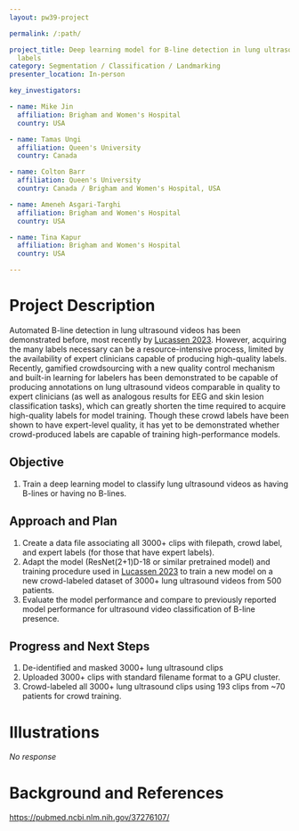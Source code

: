 ```yaml
---
layout: pw39-project

permalink: /:path/

project_title: Deep learning model for B-line detection in lung ultrasound videos using crowdsourced
  labels
category: Segmentation / Classification / Landmarking
presenter_location: In-person

key_investigators:

- name: Mike Jin
  affiliation: Brigham and Women's Hospital
  country: USA

- name: Tamas Ungi
  affiliation: Queen's University
  country: Canada

- name: Colton Barr
  affiliation: Queen's University
  country: Canada / Brigham and Women's Hospital, USA

- name: Ameneh Asgari-Targhi
  affiliation: Brigham and Women's Hospital
  country: USA

- name: Tina Kapur
  affiliation: Brigham and Women's Hospital
  country: USA

---
```


# Project Description

<!-- Add a short paragraph describing the project. -->

Automated B-line detection in lung ultrasound videos has been demonstrated before, most recently by [Lucassen 2023](https://pubmed.ncbi.nlm.nih.gov/37276107/).  However, acquiring the many labels necessary can be a resource-intensive process, limited by the availability of expert clinicians capable of producing high-quality labels.  Recently, gamified crowdsourcing with a new quality control mechanism and built-in learning for labelers has been demonstrated to be capable of producing annotations on lung ultrasound videos comparable in quality to expert clinicians (as well as analogous results for EEG and skin lesion classification tasks), which can greatly shorten the time required to acquire high-quality labels for model training.  Though these crowd labels have been shown to have expert-level quality, it has yet to be demonstrated whether crowd-produced labels are capable of training high-performance models.

## Objective

<!-- Describe here WHAT you would like to achieve (what you will have as end result). -->

1.  Train a deep learning model to classify lung ultrasound videos as having B-lines or having no B-lines.

## Approach and Plan

<!-- Describe here HOW you would like to achieve the objectives stated above. -->

1.  Create a data file associating all 3000+ clips with filepath, crowd label, and expert labels (for those that have expert labels).
2.  Adapt the model (ResNet(2+1)D-18 or similar pretrained model) and training procedure used in [Lucassen 2023](https://pubmed.ncbi.nlm.nih.gov/37276107/) to train a new model on a new crowd-labeled dataset of 3000+ lung ultrasound videos from 500 patients.
3.  Evaluate the model performance and compare to previously reported model performance for ultrasound video classification of B-line presence.

## Progress and Next Steps

<!-- Update this section as you make progress, describing of what you have ACTUALLY DONE.
     If there are specific steps that you could not complete then you can describe them here, too. -->

1.  De-identified and masked 3000+ lung ultrasound clips
2.  Uploaded 3000+ clips with standard filename format to a GPU cluster.
3.  Crowd-labeled all 3000+ lung ultrasound clips using 193 clips from \~70 patients for crowd training.

# Illustrations

<!-- Add pictures and links to videos that demonstrate what has been accomplished. -->

*No response*

# Background and References

<!-- If you developed any software, include link to the source code repository.
     If possible, also add links to sample data, and to any relevant publications. -->

<https://pubmed.ncbi.nlm.nih.gov/37276107/>
